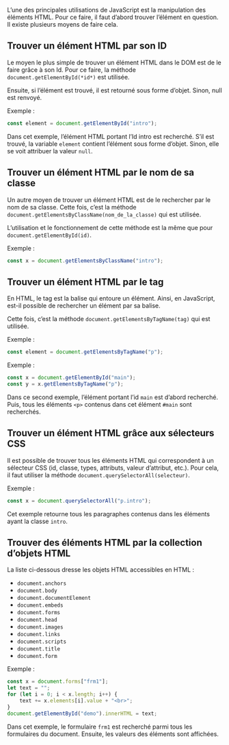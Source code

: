 L’une des principales utilisations de JavaScript est la manipulation des éléments HTML. Pour ce faire, il faut d’abord trouver l’élément en question. Il existe plusieurs moyens de faire cela.

## Trouver un élément HTML par son ID

Le moyen le plus simple de trouver un élément HTML dans le DOM est de le faire grâce à son Id. Pour ce faire, la méthode ```document.getElementById(*id*)``` est utilisée. 

Ensuite, si l’élément est trouvé, il est retourné sous forme d’objet. Sinon, null est renvoyé.

Exemple :

```js
const element = document.getElementById("intro");
```

Dans cet exemple, l’élément HTML portant l’Id intro est recherché. S’il est trouvé, la variable ```element``` contient l’élément sous forme d’objet. Sinon, elle se voit attribuer la valeur ```null```.

## Trouver un élément HTML par le nom de sa classe

Un autre moyen de trouver un élément HTML est de le rechercher par le nom de sa classe. Cette fois, c’est la méthode ```document.getElementsByClassName(nom_de_la_classe)``` qui est utilisée.

L’utilisation et le fonctionnement de cette méthode est la même que pour ```document.getElementById(id)```.

Exemple :

```js
const x = document.getElementsByClassName("intro");
```

## Trouver un élément HTML par le tag

En HTML, le tag est la balise qui entoure un élément. Ainsi, en JavaScript, est-il possible de rechercher un élément par sa balise. 

Cette fois, c’est la méthode ```document.getElementsByTagName(tag)``` qui est utilisée.

Exemple :

```js
const element = document.getElementsByTagName("p");
```

Exemple :

```js
const x = document.getElementById("main");
const y = x.getElementsByTagName("p");
```

Dans ce second exemple, l’élément portant l’id ```main``` est d’abord recherché. Puis, tous les éléments ```<p>``` contenus dans cet élément ```#main``` sont recherchés.

## Trouver un élément HTML grâce aux sélecteurs CSS

Il est possible de trouver tous les éléments HTML qui correspondent à un sélecteur CSS (id, classe, types, attributs, valeur d’attribut, etc.). Pour cela, il faut utiliser la méthode ```document.querySelectorAll(selecteur)```.

Exemple :

```js
const x = document.querySelectorAll("p.intro");
```

Cet exemple retourne tous les paragraphes contenus dans les éléments ayant la classe ```intro```.

## Trouver des éléments HTML par la collection d’objets HTML

La liste ci-dessous dresse les objets HTML accessibles en HTML :

- ```document.anchors```
- ```document.body```
- ```document.documentElement```
- ```document.embeds```
- ```document.forms```
- ```document.head```
- ```document.images```
- ```document.links```
- ```document.scripts```
- ```document.title```
- ```document.form```

Exemple :

```js
const x = document.forms["frm1"];
let text = "";
for (let i = 0; i < x.length; i++) {
    text += x.elements[i].value + "<br>";
}
document.getElementById("demo").innerHTML = text;
```

Dans cet exemple, le formulaire ```frm1``` est recherché parmi tous les formulaires du document. Ensuite, les valeurs des éléments sont affichées.